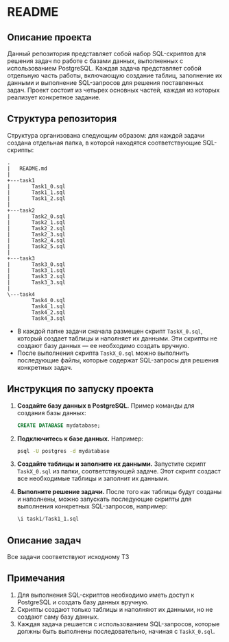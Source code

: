 
# README

## Описание проекта

Данный репозитория представляет собой набор SQL-скриптов для решения задач по работе с базами данных, выполненных с использованием PostgreSQL. Каждая задача представляет собой отдельную часть работы, включающую создание таблиц, заполнение их данными и выполнение SQL-запросов для решения поставленных задач. Проект состоит из четырех основных частей, каждая из которых реализует конкретное задание.


## Структура репозитория
Структура организована следующим образом: для каждой задачи создана отдельная папка, в которой находятся соответствующие SQL-скрипты:

```
.
|   README.md
|
+---task1
|       Task1_0.sql
|       Task1_1.sql
|       Task1_2.sql
|
+---task2
|       Task2_0.sql
|       Task2_1.sql
|       Task2_2.sql
|       Task2_3.sql
|       Task2_4.sql
|       Task2_5.sql
|
+---task3
|       Task3_0.sql
|       Task3_1.sql
|       Task3_2.sql
|       Task3_3.sql
|
\---task4
        Task4_0.sql
        Task4_1.sql
        Task4_2.sql
        Task4_3.sql
```
- В каждой папке задачи сначала размещен скрипт `TaskX_0.sql`, который создает таблицы и наполняет их данными. Эти скрипты не создают базу данных — ее необходимо создать вручную.
- После выполнения скрипта `TaskX_0.sql` можно выполнить последующие файлы, которые содержат SQL-запросы для решения конкретных задач.

## Инструкция по запуску проекта

1. **Создайте базу данных в PostgreSQL.** Пример команды для создания базы данных:
   ```sql
   CREATE DATABASE mydatabase;
   ```

2. **Подключитесь к базе данных.** Например:
   ```bash
   psql -U postgres -d mydatabase
   ```

3. **Создайте таблицы и заполните их данными.** Запустите скрипт `TaskX_0.sql` из папки, соответствующей задаче. Этот скрипт создаст все необходимые таблицы и заполнит их данными.

4. **Выполните решение задачи.** После того как таблицы будут созданы и наполнены, можно запускать последующие скрипты для выполнения конкретных SQL-запросов, например:
   ```sql
   \i task1/Task1_1.sql
   ```


## Описание задач

Все задачи соответствуют исходному ТЗ

## Примечания

1. Для выполнения SQL-скриптов необходимо иметь доступ к PostgreSQL и создать базу данных вручную.
2. Скрипты создают только таблицы и наполняют их данными, но не создают саму базу данных.
3. Каждая задача решается с использованием SQL-запросов, которые должны быть выполнены последовательно, начиная с `TaskX_0.sql`.
